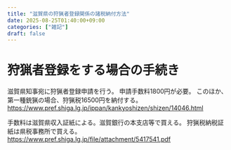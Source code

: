 ```yaml
---
title: "滋賀県の狩猟者登録関係の諸税納付方法"
date: 2025-08-25T01:40:00+09:00
categories: ["雑記"]
draft: false
---
```


# 狩猟者登録をする場合の手続き

滋賀県知事宛に狩猟者登録申請を行う。
申請手数料1800円が必要。
このほか、第一種銃猟の場合、狩猟税16500円を納付する。
https://www.pref.shiga.lg.jp/ippan/kankyoshizen/shizen/14046.html

手数料は滋賀県収入証紙による。滋賀銀行の本支店等で買える。
狩猟税納税証紙は県税事務所で買える。
https://www.pref.shiga.lg.jp/file/attachment/5417541.pdf
